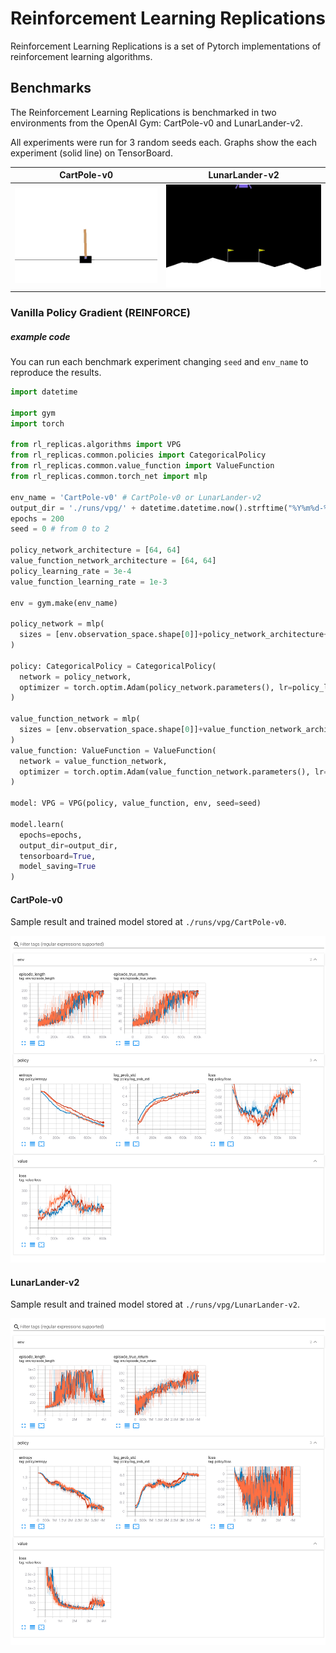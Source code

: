 # Reinforcement Learning Replications
Reinforcement Learning Replications is a set of Pytorch implementations of reinforcement learning algorithms.

## Benchmarks

The Reinforcement Learning Replications is benchmarked in two environments from the OpenAI Gym: CartPole-v0 and LunarLander-v2.

All experiments were run for 3 random seeds each. Graphs show the each experiment (solid line) on TensorBoard.

|               CartPole-v0              |                LunarLander-v2                |
|:--------------------------------------:|:--------------------------------------------:|
| ![CartPole-v0](./docs/CartPole-v0.gif) | ![LunarLander-v2](./docs/LunarLander-v2.gif) |

### Vanilla Policy Gradient (REINFORCE)

##### example code

You can run each benchmark experiment changing `seed` and `env_name` to reproduce the results.

```python
import datetime

import gym
import torch

from rl_replicas.algorithms import VPG
from rl_replicas.common.policies import CategoricalPolicy
from rl_replicas.common.value_function import ValueFunction
from rl_replicas.common.torch_net import mlp

env_name = 'CartPole-v0' # CartPole-v0 or LunarLander-v2
output_dir = './runs/vpg/' + datetime.datetime.now().strftime("%Y%m%d-%H%M%S")
epochs = 200
seed = 0 # from 0 to 2

policy_network_architecture = [64, 64]
value_function_network_architecture = [64, 64]
policy_learning_rate = 3e-4
value_function_learning_rate = 1e-3

env = gym.make(env_name)

policy_network = mlp(
  sizes = [env.observation_space.shape[0]]+policy_network_architecture+[env.action_space.n]
)

policy: CategoricalPolicy = CategoricalPolicy(
  network = policy_network,
  optimizer = torch.optim.Adam(policy_network.parameters(), lr=policy_learning_rate)
)

value_function_network = mlp(
  sizes = [env.observation_space.shape[0]]+value_function_network_architecture+[1]
)
value_function: ValueFunction = ValueFunction(
  network = value_function_network,
  optimizer = torch.optim.Adam(value_function_network.parameters(), lr=value_function_learning_rate)
)

model: VPG = VPG(policy, value_function, env, seed=seed)

model.learn(
  epochs=epochs,
  output_dir=output_dir,
  tensorboard=True,
  model_saving=True
)
```


#### CartPole-v0

Sample result and trained model stored at `./runs/vpg/CartPole-v0`.

![CartPole-v0 with VPG](./docs/vpg/CartPole-v0_3seeds.png)

#### LunarLander-v2

Sample result and trained model stored at `./runs/vpg/LunarLander-v2`.

![CartPole-v0 with VPG](./docs/vpg/LunarLander-v2_3seeds.png)
